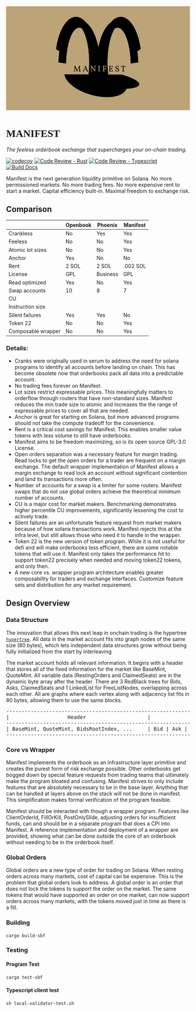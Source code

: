 # ![Logo](assets/brown-contrast-split.png)
# <span style="font-family: 'Vollkorn', serif;">MANIFEST</span>
*The feeless orderbook exchange that supercharges your on-chain trading.*

[![codecov](https://codecov.io/gh/CKS-Systems/manifest/graph/badge.svg?token=PJ3Y2BVMM8)](https://codecov.io/gh/CKS-Systems/manifest)
[![Code Review - Rust](https://github.com/CKS-Systems/manifest/actions/workflows/ci-code-review-rust.yml/badge.svg)](https://github.com/CKS-Systems/manifest/actions/workflows/ci-code-review-rust.yml)
[![Code Review - Typescript](https://github.com/CKS-Systems/manifest/actions/workflows/ci-code-review-ts.yml/badge.svg)](https://github.com/CKS-Systems/manifest/actions/workflows/ci-code-review-ts.yml)
[![Build Docs](https://github.com/CKS-Systems/manifest/actions/workflows/ci-docs.yml/badge.svg)](https://github.com/CKS-Systems/manifest/actions/workflows/ci-docs.yml)


Manifest is the next generation liquidity primitive on Solana.
No more permissioned markets. 
No more trading fees. 
No more expensive rent to start a market.
Capital efficiency built-in. 
Maximal freedom to exchange risk.

## Comparison


|  |    Openbook    | Phoenix  |Manifest              |
|--|----------------|-------------------|----------------------|
| Crankless |No |Yes |Yes |
| Feeless |No |No |Yes|
| Atomic lot sizes |No |No |Yes|
| Anchor |Yes |No|No|
| Rent|2 SOL |2 SOL |.002 SOL|
| License|GPL |Business |GPL|
| Read optimized| Yes | No | Yes |
| Swap accounts| 10 | 8 | 7 |
| CU | | |
| Instruction size | | | |
| Silent failures | Yes| Yes| No|
| Token 22 | No| No| Yes|
| Composable wrapper| No| No| Yes|

### Details:
- Cranks were originally used in serum to address the need for solana programs to identify all accounts before landing on chain. This has become obsolete now that orderbooks pack all data into a predictable account.
- No trading fees forever on Manifest.
- Lot sizes restrict expressable prices. This meaningfully matters to orderflow through routers that have non-standard sizes. Manifest reduces the min trade size to atomic and increases the the range of expressable prices to cover all that are needed.
- Anchor is great for starting on Solana, but more advanced programs should not take the compute tradeoff for the convenience.
- Rent is a critical cost savings for Manifest. This enables smaller value tokens with less volume to still have orderbooks.
- Manifest aims to be freedom maximizing, so is its open source GPL-3.0 License.
- Open orders separation was a necessary feature for margin trading. Read locks to get the open orders for a trader are frequent on a margin exchange. The default wrapper implementation of Manifest allows a margin exchange to read lock an account without significant contention and land its transactions more often.
- Number of accounts for a swap is a limiter for some routers. Manifest swaps that do not use global orders achieve the theoretical minimum number of accounts.
- CU is a major cost for market makers. Benchmarking demonstrates higher percentile CU improvements, significantly lessening the cost to actively trade.
- Silent failures are an unfortunate feature request from market makers because of how solana transactions work. Manifest rejects this at the infra level, but still allows those who need it to handle in the wrapper.
- Token 22 is the new version of token program. While it is not useful for defi and will make orderbooks less efficient, there are some notable tokens that will use it. Manifest only takes the performance hit to support token22 precisely when needed and moving token22 tokens, and only then.
- A new core vs. wrapper program architecture enables greater composability for traders and exchange interfaces. Customize feature sets and distribution for any market requirement.

## Design Overview
### Data Structure

The innovation that allows this next leap in onchain trading is the hypertree [`hypertree`](https://github.com/CKS-Systems/manifest/tree/main/lib). All data in the market account fits into graph nodes of the same size (80 bytes), which lets independent data structures grow without being fully initialized from the start by interleaving

The market account holds all relevant information. It begins with a header that stores all of the fixed information for the market like BaseMint, QuoteMint. All variable data (RestingOrders and ClaimedSeats) are in the dynamic
byte array after the header. There are 3 RedBlack trees for Bids, Asks,
ClaimedSeats and 1 LinkedList for FreeListNodes, overlapping across each other. All are graphs where each vertex along with adjacency list fits in 80 bytes, allowing them to use the same blocks.

<pre>
--------------------------------------------------------------------------------------------------------
|                   Header                    |                               Dynamic                   |
--------------------------------------------------------------------------------------------------------
| BaseMint, QuoteMint, BidsRootIndex, ...     | Bid | Ask | FreeListNode | Seat | Seat | Bid | Bid | Ask|
--------------------------------------------------------------------------------------------------------
</pre>

### Core vs Wrapper
Manifest implements the orderbook as an infrastructure layer primitive and creates the purest form of risk exchange possible. Other orderbooks get bogged down by special feature requests from trading teams that ultimately make the program bloated and confusing. Manifest strives to only include features that are absolutely necessary to be in the base layer. Anything that can be handled at layers above on the stack will not be done in manifest. This simplification makes formal verification of the program feasible.

Manifest should be interacted with though a wrapper program. Features like ClientOrderId, FillOrKill, PostOnlySlide, adjusting orders for insufficient funds, can and should be in a separate program that does a CPI into Manifest. A reference implementation and deployment of a wrapper are provided, showing what can be done outside the core of an orderbook without needing to be in the orderbook itself.

### Global Orders

Global orders are a new type of order for trading on Solana. When resting orders across many markets, cost of capital can be expensive. This is the problem that global orders look to address. A global order is an order that does not lock the tokens to support the order on the market. The same tokens that would have supported an order on one market, can now support orders across many markets, with the tokens moved just in time as there is a fill.

### Building

```
cargo build-sbf
```

### Testing

#### Program Test
```
cargo test-sbf
```

#### Typescript client test
```
sh local-validator-test.sh
```

